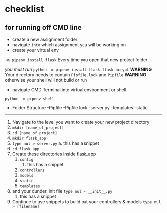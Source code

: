 # checklist

## for running off CMD line

- create a new assignment folder
- navigate `into` which assignment you will be working on
- create your virtual env

`-m pipenv install flask`
Every time you open that new project folder

*you must run* ` python -m pipenv install flask flask-bcrypt `
**WARNING** Your directory needs to contain ` Pipfile.lock ` and ` Pipfile `
**WARNING** otherwise your shell will not build or run

- navigate CMD Terminal into virtual environment or shell

`python -m pipenv shell`

- Folder Structure
    -Pipfile
    -Pipfile.lock
    -server.py
    -templates
    -static

*******************************************************************************

1. Navigate to the level you want to create your new project directory
2. `mkdir [name_of_project]`
3. `cd [name_of_project]`
4. `mkdir flask_app`
5. `type nul > server.py`
    a. this has a snippet
6. `cd flask_app`
7. Create these directories inside flask_app
   1. `config`
      1. this has a snippet
   1. `controllers`
   1. `models`
   1. `static`
   1. `templates`
8. and your dunder_init file
`type nul > __init__.py`
   1. this has a snippet
9. Continue to use snippets to build out your controllers & models
`type nul > [filename]`
